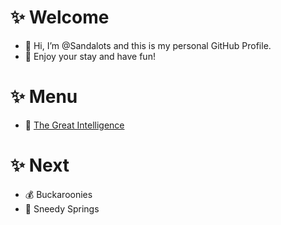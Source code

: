 # ✨ Welcome
- 👋 Hi, I’m @Sandalots and this is my personal GitHub Profile.
- 🍹 Enjoy your stay and have fun!



# ✨ Menu
- 🧑‍ [The Great Intelligence](https://www.sandymacdonald.co.uk)


# ✨ Next
- 💰 Buckaroonies
- 🌴 Sneedy Springs



<!---
Sandalots/Sandalots is a ✨ special ✨ repository because its `README.md` (this file) appears on your GitHub profile.
You can click the Preview link to take a look at your changes.
--->
